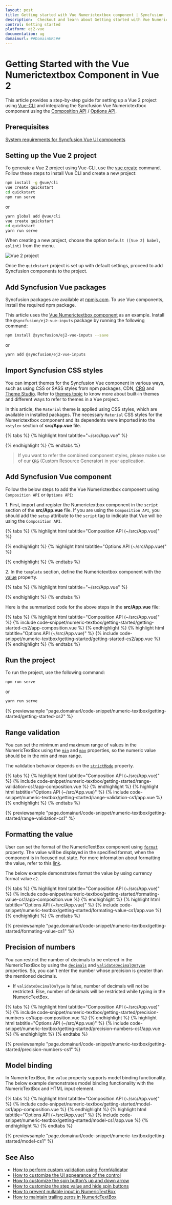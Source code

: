 ```yaml
---
layout: post
title: Getting started with Vue Numerictextbox component | Syncfusion
description:  Checkout and learn about Getting started with Vue Numerictextbox component of Syncfusion Essential JS 2 and more details.
control: Getting started 
platform: ej2-vue
documentation: ug
domainurl: ##DomainURL##
---
```


# Getting Started with the Vue Numerictextbox Component in Vue 2

This article provides a step-by-step guide for setting up a Vue 2 project using [Vue-CLI](https://cli.vuejs.org/) and integrating the Syncfusion Vue Numerictextbox component using the [Composition API](https://vuejs.org/guide/introduction.html#composition-api) / [Options API](https://vuejs.org/guide/introduction.html#options-api).

## Prerequisites

[System requirements for Syncfusion Vue UI components](https://ej2.syncfusion.com/vue/documentation/system-requirements/)

## Setting up the Vue 2 project

To generate a Vue 2 project using Vue-CLI, use the [vue create](https://cli.vuejs.org/#getting-started) command. Follow these steps to install Vue CLI and create a new project:

```bash
npm install -g @vue/cli
vue create quickstart
cd quickstart
npm run serve
```

or

```bash
yarn global add @vue/cli
vue create quickstart
cd quickstart
yarn run serve
```

When creating a new project, choose the option `Default ([Vue 2] babel, eslint)` from the menu.

![Vue 2 project](../appearance/images/vue2-terminal.png)

Once the `quickstart` project is set up with default settings, proceed to add Syncfusion components to the project.



## Add Syncfusion Vue packages

Syncfusion packages are available at [npmjs.com](https://www.npmjs.com/search?q=ej2-vue). To use Vue components, install the required npm package.

This article uses the [Vue Numerictextbox component](https://www.syncfusion.com/vue-components/vue-numeric-textbox) as an example. Install the `@syncfusion/ej2-vue-inputs` package by running the following command:

```bash
npm install @syncfusion/ej2-vue-inputs --save
```
or

```bash
yarn add @syncfusion/ej2-vue-inputs
```

## Import Syncfusion CSS styles

You can import themes for the Syncfusion Vue component in various ways, such as using CSS or SASS styles from npm packages, CDN, [CRG](https://ej2.syncfusion.com/javascript/documentation/common/custom-resource-generator/) and [Theme Studio](https://ej2.syncfusion.com/vue/documentation/appearance/theme-studio/). Refer to [themes topic](https://ej2.syncfusion.com/vue/documentation/appearance/theme/) to know more about built-in themes and different ways to refer to themes in a Vue project.

In this article, the `Material` theme is applied using CSS styles, which are available in installed packages. The necessary `Material` CSS styles for the Numerictextbox component and its dependents were imported into the `<style>` section of **src/App.vue** file.

{% tabs %}
{% highlight html tabtitle="~/src/App.vue" %}

<style>
@import "../node_modules/@syncfusion/ej2-base/styles/material.css";
@import "../node_modules/@syncfusion/ej2-vue-inputs/styles/material.css";
</style>

{% endhighlight %}
{% endtabs %}

> If you want to refer the combined component styles, please make use of our [`CRG`](https://crg.syncfusion.com/) (Custom Resource Generator) in your application.

## Add Syncfusion Vue component

Follow the below steps to add the Vue Numerictextbox component using `Composition API` or `Options API`:

1\. First, import and register the Numerictextbox component in the `script` section of the **src/App.vue** file. If you are using the `Composition API`, you should add the `setup` attribute to the `script` tag to indicate that Vue will be using the `Composition API`.

{% tabs %}
{% highlight html tabtitle="Composition API (~/src/App.vue)" %}

<script setup>
import { NumericTextBoxComponent as EjsNumerictextbox } from "@syncfusion/ej2-vue-inputs";
</script>

{% endhighlight %}
{% highlight html tabtitle="Options API (~/src/App.vue)" %}

<script>
import { NumericTextBoxComponent } from "@syncfusion/ej2-vue-inputs";
export default {
  components: {
    'ejs-numerictextbox': NumericTextBoxComponent
  }
}
</script>

{% endhighlight %}
{% endtabs %}

2\. In the `template` section, define the Numerictextbox component with the [value](https://ej2.syncfusion.com/staging/vue/documentation/api/numerictextbox#value) property.

{% tabs %}
{% highlight html tabtitle="~/src/App.vue" %}

<template>
  <div id="app">
    <div class='wrap'>
        <ejs-numerictextbox value="10"></ejs-numerictextbox>
    </div>
  </div>
</template>

{% endhighlight %}
{% endtabs %}


Here is the summarized code for the above steps in the **src/App.vue** file:

{% tabs %}
{% highlight html tabtitle="Composition API (~/src/App.vue)" %}
{% include code-snippet/numeric-textbox/getting-started/getting-started-cs2/app-composition.vue %}
{% endhighlight %}
{% highlight html tabtitle="Options API (~/src/App.vue)" %}
{% include code-snippet/numeric-textbox/getting-started/getting-started-cs2/app.vue %}
{% endhighlight %}
{% endtabs %}

## Run the project

To run the project, use the following command:

```bash
npm run serve
```

or

```bash
yarn run serve
```
      
{% previewsample "page.domainurl/code-snippet/numeric-textbox/getting-started/getting-started-cs2" %}

## Range validation

You can set the minimum and maximum range of values in the NumericTextBox using the [`min`](https://ej2.syncfusion.com/vue/documentation/api/numerictextbox/#min) and [`max`](https://ej2.syncfusion.com/vue/documentation/api/numerictextbox/#max) properties, so the numeric value should be in the min and max range.

The validation behavior depends on the [`strictMode`](https://ej2.syncfusion.com/vue/documentation/api/numerictextbox/#strictmode) property.

{% tabs %}
{% highlight html tabtitle="Composition API (~/src/App.vue)" %}
{% include code-snippet/numeric-textbox/getting-started/range-validation-cs1/app-composition.vue %}
{% endhighlight %}
{% highlight html tabtitle="Options API (~/src/App.vue)" %}
{% include code-snippet/numeric-textbox/getting-started/range-validation-cs1/app.vue %}
{% endhighlight %}
{% endtabs %}
        
{% previewsample "page.domainurl/code-snippet/numeric-textbox/getting-started/range-validation-cs1" %}

## Formatting the value

User can set the format of the NumericTextBox component using [`format`](https://ej2.syncfusion.com/vue/documentation/api/numerictextbox/#format)
property. The value will be displayed in the specified format, when the component is in focused out state. For more information about formatting the value, refer to this [link](./formats/).

The below example demonstrates format the value by using currency format value `c2`.

{% tabs %}
{% highlight html tabtitle="Composition API (~/src/App.vue)" %}
{% include code-snippet/numeric-textbox/getting-started/formating-value-cs1/app-composition.vue %}
{% endhighlight %}
{% highlight html tabtitle="Options API (~/src/App.vue)" %}
{% include code-snippet/numeric-textbox/getting-started/formating-value-cs1/app.vue %}
{% endhighlight %}
{% endtabs %}
        
{% previewsample "page.domainurl/code-snippet/numeric-textbox/getting-started/formating-value-cs1" %}

## Precision of numbers

You can restrict the number of decimals to be entered in the NumericTextBox by using the [`decimals`](https://ej2.syncfusion.com/vue/documentation/api/numerictextbox/#decimals)
and [`validateDecimalOnType`](https://ej2.syncfusion.com/vue/documentation/api/numerictextbox/#validatedecimalontype) properties.
So, you can't enter the number whose precision is greater than the mentioned decimals.

* If `validateDecimalOnType` is false, number of decimals will not be restricted.
Else, number of decimals will be restricted while typing in the NumericTextBox.

{% tabs %}
{% highlight html tabtitle="Composition API (~/src/App.vue)" %}
{% include code-snippet/numeric-textbox/getting-started/precision-numbers-cs1/app-composition.vue %}
{% endhighlight %}
{% highlight html tabtitle="Options API (~/src/App.vue)" %}
{% include code-snippet/numeric-textbox/getting-started/precision-numbers-cs1/app.vue %}
{% endhighlight %}
{% endtabs %}
        
{% previewsample "page.domainurl/code-snippet/numeric-textbox/getting-started/precision-numbers-cs1" %}

## Model binding

In NumericTextBox, the `value` property supports model binding functionality.
The below example demonstrates model binding functionality with the NumericTextBox and HTML input element.

{% tabs %}
{% highlight html tabtitle="Composition API (~/src/App.vue)" %}
{% include code-snippet/numeric-textbox/getting-started/model-cs1/app-composition.vue %}
{% endhighlight %}
{% highlight html tabtitle="Options API (~/src/App.vue)" %}
{% include code-snippet/numeric-textbox/getting-started/model-cs1/app.vue %}
{% endhighlight %}
{% endtabs %}
        
{% previewsample "page.domainurl/code-snippet/numeric-textbox/getting-started/model-cs1" %}

## See Also

* [How to perform custom validation using FormValidator](./how-to/perform-custom-validation-using-form-validator/)
* [How to customize the UI appearance of the control](./how-to/customize-the-ui-appearance-of-the-control/)
* [How to customize the spin button’s up and down arrow](./how-to/customize-the-spin-buttons-up-and-down-arrow/)
* [How to customize the step value and hide spin buttons](./how-to/customize-the-step-value-and-hide-spin-buttons/)
* [How to prevent nullable input in NumericTextBox](./how-to/prevent-nullable-input-in-numerictextbox/)
* [How to maintain trailing zeros in NumericTextBox](./how-to/maintain-trailing-zeros-in-numerictextbox/)
